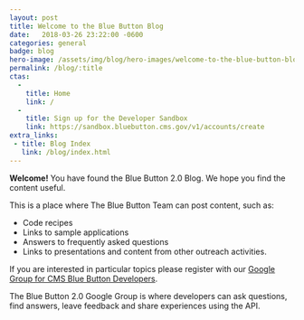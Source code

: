 ```yaml
---
layout: post
title: Welcome to the Blue Button Blog
date:   2018-03-26 23:22:00 -0600
categories: general
badge: blog
hero-image: /assets/img/blog/hero-images/welcome-to-the-blue-button-blog.jpg
permalink: /blog/:title
ctas:
  -
    title: Home
    link: /
  -
    title: Sign up for the Developer Sandbox
    link: https://sandbox.bluebutton.cms.gov/v1/accounts/create
extra_links:
 - title: Blog Index
   link: /blog/index.html
---
```


**Welcome!** You have found the Blue Button 2.0 Blog. We hope you find the content useful.

This is a place where The Blue Button Team can post content, such as:

- Code recipes
- Links to sample applications
- Answers to frequently asked questions
- Links to presentations and content from other outreach activities.

If you are interested in particular topics please register with our
<a href="https://groups.google.com/forum/#!forum/Developer-group-for-cms-blue-button-api" target="_blank">Google Group for CMS Blue Button Developers</a>.

The Blue Button 2.0 Google Group is where developers can ask questions, find answers,
leave feedback and share experiences using the API.
